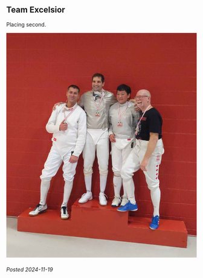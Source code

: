 
## Team Excelsior

Placing second.

[![alt](/Club/2024/11-19/IMG-20241117-WA0006.jpg)](/Club/2024/11-19/IMG-20241117-WA0006.jpg)

###### Posted 2024-11-19
